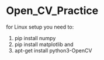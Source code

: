 # Open_CV_Practice

for Linux setup you need to: 
1) pip install numpy
2) pip install matplotlib and
3) apt-get install python3-OpenCV